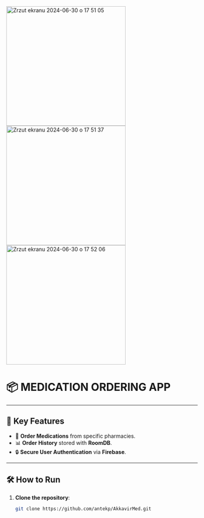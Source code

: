 
<img width="314" alt="Zrzut ekranu 2024-06-30 o 17 51 05" src="https://github.com/antekp/Pharmacy-App/assets/134739607/9f6959f3-13af-4fe0-be86-0882e9455646">
<img width="314" alt="Zrzut ekranu 2024-06-30 o 17 51 37" src="https://github.com/antekp/Pharmacy-App/assets/134739607/ac015dee-03a7-4674-8f6f-5876b0bdc540">
<img width="314" alt="Zrzut ekranu 2024-06-30 o 17 52 06" src="https://github.com/antekp/Pharmacy-App/assets/134739607/75f879e0-b4f7-4ca7-be65-5d9e237029c7">

# 📦 MEDICATION ORDERING APP

---

## 🚀 Key Features

- 🏥 **Order Medications** from specific pharmacies.
- 📊 **Order History** stored with **RoomDB**.
- 🔒 **Secure User Authentication** via **Firebase**.

---

## 🛠️ **How to Run**

1. **Clone the repository**:
   ```bash
   git clone https://github.com/antekp/AkkavirMed.git
